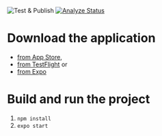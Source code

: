 ![Test & Publish](https://github.com/ivgraai/expiry-util/workflows/Test%20&%20Publish/badge.svg)
[![Analyze Status](https://sonarcloud.io/api/project_badges/measure?project=ivgraai_expiry-util&metric=alert_status)](https://sonarcloud.io/dashboard?id=ivgraai_expiry-util)

# Download the application

- [from App Store](https://apps.apple.com/us/app/id1523176969),
- [from TestFlight](https://testflight.apple.com/join/IzfOXqY2) or
- [from Expo](https://expo.io/@ivgraai/expiry-util)

# Build and run the project

1. `npm install`
2. `expo start`

